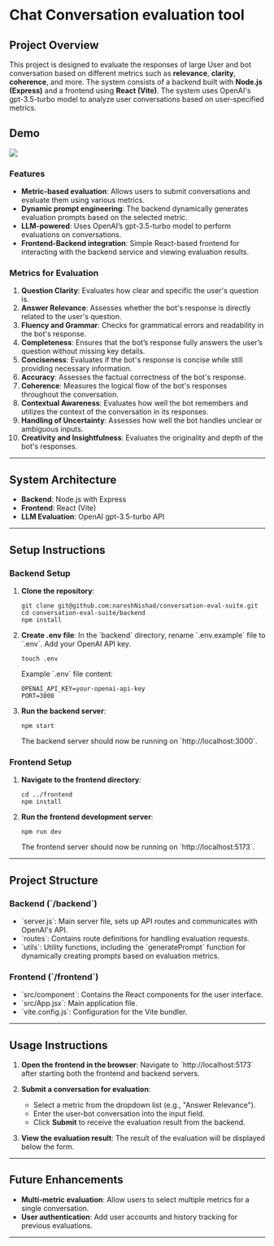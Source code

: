 # Chat Conversation evaluation tool

## Project Overview

This project is designed to evaluate the responses of large User and bot conversation based on different metrics such as **relevance**, **clarity**, **coherence**, and more. The system consists of a backend built with **Node.js (Express)** and a frontend using **React (Vite)**. The system uses OpenAI's gpt-3.5-turbo model to analyze user conversations based on user-specified metrics.

## Demo

![](./demo.gif)

### Features

- **Metric-based evaluation**: Allows users to submit conversations and evaluate them using various metrics.
- **Dynamic prompt engineering**: The backend dynamically generates evaluation prompts based on the selected metric.
- **LLM-powered**: Uses OpenAI’s gpt-3.5-turbo model to perform evaluations on conversations.
- **Frontend-Backend integration**: Simple React-based frontend for interacting with the backend service and viewing evaluation results.

### Metrics for Evaluation

1. **Question Clarity**: Evaluates how clear and specific the user's question is.
2. **Answer Relevance**: Assesses whether the bot's response is directly related to the user's question.
3. **Fluency and Grammar**: Checks for grammatical errors and readability in the bot's response.
4. **Completeness**: Ensures that the bot’s response fully answers the user’s question without missing key details.
5. **Conciseness**: Evaluates if the bot's response is concise while still providing necessary information.
6. **Accuracy**: Assesses the factual correctness of the bot's response.
7. **Coherence**: Measures the logical flow of the bot's responses throughout the conversation.
8. **Contextual Awareness**: Evaluates how well the bot remembers and utilizes the context of the conversation in its responses.
9. **Handling of Uncertainty**: Assesses how well the bot handles unclear or ambiguous inputs.
10. **Creativity and Insightfulness**: Evaluates the originality and depth of the bot's responses.

---

## System Architecture

- **Backend**: Node.js with Express
- **Frontend**: React (Vite)
- **LLM Evaluation**: OpenAI gpt-3.5-turbo API

---

## Setup Instructions

### Backend Setup

1. **Clone the repository**:

   ```
   git clone git@github.com:nareshNishad/conversation-eval-suite.git
   cd conversation-eval-suite/backend
   npm install
   ```

2. **Create .env file**:
   In the \`backend\` directory, rename \`.env.example\` file to \`.env\`. Add your OpenAI API key.

   ```
   touch .env
   ```

   Example \`.env\` file content:

   ```
   OPENAI_API_KEY=your-openai-api-key
   PORT=3000
   ```

3. **Run the backend server**:

   ```
   npm start
   ```

   The backend server should now be running on \`http://localhost:3000\`.

### Frontend Setup

1. **Navigate to the frontend directory**:

   ```
   cd ../frontend
   npm install
   ```

2. **Run the frontend development server**:

   ```
   npm run dev
   ```

   The frontend server should now be running on \`http://localhost:5173\`.

---

## Project Structure

### Backend (\`/backend\`)

- \`server.js\`: Main server file, sets up API routes and communicates with OpenAI's API.
- \`routes\`: Contains route definitions for handling evaluation requests.
- \`utils\`: Utility functions, including the \`generatePrompt\` function for dynamically creating prompts based on evaluation metrics.

### Frontend (\`/frontend\`)

- \`src/component\`: Contains the React components for the user interface.
- \`src/App.jsx\`: Main application file.
- \`vite.config.js\`: Configuration for the Vite bundler.

---

## Usage Instructions

1. **Open the frontend in the browser**:
   Navigate to \`http://localhost:5173\` after starting both the frontend and backend servers.

2. **Submit a conversation for evaluation**:

   - Select a metric from the dropdown list (e.g., "Answer Relevance").
   - Enter the user-bot conversation into the input field.
   - Click **Submit** to receive the evaluation result from the backend.

3. **View the evaluation result**:
   The result of the evaluation will be displayed below the form.

---

## Future Enhancements

- **Multi-metric evaluation**: Allow users to select multiple metrics for a single conversation.
- **User authentication**: Add user accounts and history tracking for previous evaluations.

---
